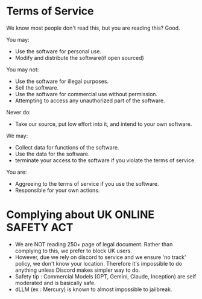 # Terms of Service

We know most people don't read this, but you are reading this? Good.

You may:

- Use the software for personal use.
- Modify and distribute the software(if open sourced)

You may not:

- Use the software for illegal purposes.
- Sell the software.
- Use the software for commercial use without permission.
- Attempting to access any unauthorized part of the software.

Never do:

- Take our source, put low effort into it, and intend to your own software.

We may:

- Collect data for functions of the software.
- Use the data for the software.
- terminate your access to the software if you violate the terms of service.

You are:

- Aggreeing to the terms of service if you use the software.
- Responsible for your own actions.

# Complying about UK ONLINE SAFETY ACT

- We are NOT reading 250+ page of legal document. Rather than complying to this, we prefer to block UK users.
- However, due we rely on discord to service and we ensure 'no track' policy, we don't know your location. Therefore it's impossible to do anything unless Discord makes simpler way to do.
- Safety tip : Commercial Models (GPT, Gemini, Claude, Inception) are self moderated and is basically safe.
- dLLM (ex : Mercury) is known to almost impossible to jailbreak.
